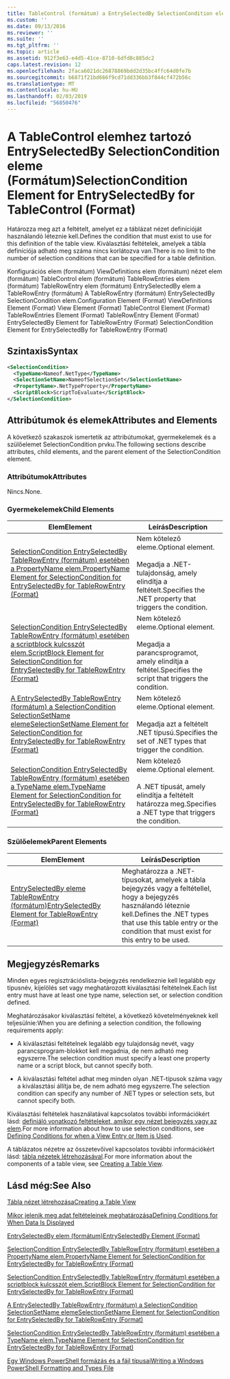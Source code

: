 ```yaml
---
title: TableControl (formátum) a EntrySelectedBy SelectionCondition eleme |} A Microsoft Docs
ms.custom: ''
ms.date: 09/13/2016
ms.reviewer: ''
ms.suite: ''
ms.tgt_pltfrm: ''
ms.topic: article
ms.assetid: 912f3e63-e4d5-41ce-8710-6dfd8c885dc2
caps.latest.revision: 12
ms.openlocfilehash: 2faca6021dc26878869bdd2d35bc4ffc64d0fe7b
ms.sourcegitcommit: b6871f21bd666f9cd71dd336bb3f844cf472b56c
ms.translationtype: MT
ms.contentlocale: hu-HU
ms.lasthandoff: 02/03/2019
ms.locfileid: "56850476"
---
```

# <a name="selectioncondition-element-for-entryselectedby-for-tablecontrol-format"></a><span data-ttu-id="28123-102">A TableControl elemhez tartozó EntrySelectedBy SelectionCondition eleme (Formátum)</span><span class="sxs-lookup"><span data-stu-id="28123-102">SelectionCondition Element for EntrySelectedBy for TableControl (Format)</span></span>

<span data-ttu-id="28123-103">Határozza meg azt a feltételt, amelyet ez a táblázat nézet definícióját használandó léteznie kell.</span><span class="sxs-lookup"><span data-stu-id="28123-103">Defines the condition that must exist to use for this definition of the table view.</span></span> <span data-ttu-id="28123-104">Kiválasztási feltételek, amelyek a tábla definíciója adható meg száma nincs korlátozva van.</span><span class="sxs-lookup"><span data-stu-id="28123-104">There is no limit to the number of selection conditions that can be specified for a table definition.</span></span>

<span data-ttu-id="28123-105">Konfigurációs elem (formátum) ViewDefinitions elem (formátum) nézet elem (formátum) TableControl elem (formátum) TableRowEntries elem (formátum) TableRowEntry elem (formátum) EntrySelectedBy elem a TableRowEntry (formátum) A TableRowEntry (formátum) EntrySelectedBy SelectionCondition elem.</span><span class="sxs-lookup"><span data-stu-id="28123-105">Configuration Element (Format) ViewDefinitions Element (Format) View Element (Format) TableControl Element (Format) TableRowEntries Element (Format) TableRowEntry Element (Format) EntrySelectedBy Element for TableRowEntry (Format) SelectionCondition Element for EntrySelectedBy for TableRowEntry (Format)</span></span>

## <a name="syntax"></a><span data-ttu-id="28123-106">Szintaxis</span><span class="sxs-lookup"><span data-stu-id="28123-106">Syntax</span></span>

```xml
<SelectionCondition>
  <TypeName>Nameof.NetType</TypeName>
  <SelectionSetName>NameofSelectionSet</SelectionSetName>
  <PropertyName>.NetTypeProperty</PropertyName>
  <ScriptBlock>ScriptToEvaluate</ScriptBlock>
</SelectionCondition>
```

## <a name="attributes-and-elements"></a><span data-ttu-id="28123-107">Attribútumok és elemek</span><span class="sxs-lookup"><span data-stu-id="28123-107">Attributes and Elements</span></span>

<span data-ttu-id="28123-108">A következő szakaszok ismertetik az attribútumokat, gyermekelemek és a szülőelemet SelectionCondition prvku.</span><span class="sxs-lookup"><span data-stu-id="28123-108">The following sections describe attributes, child elements, and the parent element of the SelectionCondition element.</span></span>

### <a name="attributes"></a><span data-ttu-id="28123-109">Attribútumok</span><span class="sxs-lookup"><span data-stu-id="28123-109">Attributes</span></span>

<span data-ttu-id="28123-110">Nincs.</span><span class="sxs-lookup"><span data-stu-id="28123-110">None.</span></span>

### <a name="child-elements"></a><span data-ttu-id="28123-111">Gyermekelemek</span><span class="sxs-lookup"><span data-stu-id="28123-111">Child Elements</span></span>

|<span data-ttu-id="28123-112">Elem</span><span class="sxs-lookup"><span data-stu-id="28123-112">Element</span></span>|<span data-ttu-id="28123-113">Leírás</span><span class="sxs-lookup"><span data-stu-id="28123-113">Description</span></span>|
|-------------|-----------------|
|[<span data-ttu-id="28123-114">SelectionCondition EntrySelectedBy TableRowEntry (formátum) esetében a PropertyName elem.</span><span class="sxs-lookup"><span data-stu-id="28123-114">PropertyName Element for SelectionCondition for EntrySelectedBy for TableRowEntry (Format)</span></span>](./propertyname-element-for-selectioncondition-for-entryselectedby-for-tablerowentry-format.md)|<span data-ttu-id="28123-115">Nem kötelező eleme.</span><span class="sxs-lookup"><span data-stu-id="28123-115">Optional element.</span></span><br /><br /> <span data-ttu-id="28123-116">Megadja a .NET-tulajdonság, amely elindítja a feltételt.</span><span class="sxs-lookup"><span data-stu-id="28123-116">Specifies the .NET property that triggers the condition.</span></span>|
|[<span data-ttu-id="28123-117">SelectionCondition EntrySelectedBy TableRowEntry (formátum) esetében a scriptblock kulcsszót elem.</span><span class="sxs-lookup"><span data-stu-id="28123-117">ScriptBlock Element for SelectionCondition for EntrySelectedBy for TableRowEntry (Format)</span></span>](./scriptblock-element-for-selectioncondition-for-entryselectedby-for-tablecontrol-format.md)|<span data-ttu-id="28123-118">Nem kötelező eleme.</span><span class="sxs-lookup"><span data-stu-id="28123-118">Optional element.</span></span><br /><br /> <span data-ttu-id="28123-119">Megadja a parancsprogramot, amely elindítja a feltétel.</span><span class="sxs-lookup"><span data-stu-id="28123-119">Specifies the script that triggers the condition.</span></span>|
|[<span data-ttu-id="28123-120">A EntrySelectedBy TableRowEntry (formátum) a SelectionCondition SelectionSetName eleme</span><span class="sxs-lookup"><span data-stu-id="28123-120">SelectionSetName Element for SelectionCondition for EntrySelectedBy for TableRowEntry (Format)</span></span>](./selectionsetname-element-for-selectioncondition-for-entryselectedby-for-tablecontrol-format.md)|<span data-ttu-id="28123-121">Nem kötelező eleme.</span><span class="sxs-lookup"><span data-stu-id="28123-121">Optional element.</span></span><br /><br /> <span data-ttu-id="28123-122">Megadja azt a feltételt .NET típusú.</span><span class="sxs-lookup"><span data-stu-id="28123-122">Specifies the set of .NET types that trigger the condition.</span></span>|
|[<span data-ttu-id="28123-123">SelectionCondition EntrySelectedBy TableRowEntry (formátum) esetében a TypeName elem.</span><span class="sxs-lookup"><span data-stu-id="28123-123">TypeName Element for SelectionCondition for EntrySelectedBy for TableRowEntry (Format)</span></span>](./typename-element-for-selectioncondition-for-entryselectedby-for-tablecontrol-format.md)|<span data-ttu-id="28123-124">Nem kötelező eleme.</span><span class="sxs-lookup"><span data-stu-id="28123-124">Optional element.</span></span><br /><br /> <span data-ttu-id="28123-125">A .NET típusát, amely elindítja a feltételt határozza meg.</span><span class="sxs-lookup"><span data-stu-id="28123-125">Specifies a .NET type that triggers the condition.</span></span>|

### <a name="parent-elements"></a><span data-ttu-id="28123-126">Szülőelemek</span><span class="sxs-lookup"><span data-stu-id="28123-126">Parent Elements</span></span>

|<span data-ttu-id="28123-127">Elem</span><span class="sxs-lookup"><span data-stu-id="28123-127">Element</span></span>|<span data-ttu-id="28123-128">Leírás</span><span class="sxs-lookup"><span data-stu-id="28123-128">Description</span></span>|
|-------------|-----------------|
|[<span data-ttu-id="28123-129">EntrySelectedBy eleme TableRowEntry (formátum)</span><span class="sxs-lookup"><span data-stu-id="28123-129">EntrySelectedBy Element for TableRowEntry (Format)</span></span>](./entryselectedby-element-for-tablerowentry-for-tablecontrol-format.md)|<span data-ttu-id="28123-130">Meghatározza a .NET-típusokat, amelyek a tábla bejegyzés vagy a feltétellel, hogy a bejegyzés használandó léteznie kell.</span><span class="sxs-lookup"><span data-stu-id="28123-130">Defines the .NET types that use this table entry or the condition that must exist for this entry to be used.</span></span>|

## <a name="remarks"></a><span data-ttu-id="28123-131">Megjegyzés</span><span class="sxs-lookup"><span data-stu-id="28123-131">Remarks</span></span>

<span data-ttu-id="28123-132">Minden egyes regisztrációslista-bejegyzés rendelkeznie kell legalább egy típusnév, kijelölés set vagy meghatározott kiválasztási feltételnek.</span><span class="sxs-lookup"><span data-stu-id="28123-132">Each list entry must have at least one type name, selection set, or selection condition defined.</span></span>

<span data-ttu-id="28123-133">Meghatározásakor kiválasztási feltétel, a következő követelményeknek kell teljesülnie:</span><span class="sxs-lookup"><span data-stu-id="28123-133">When you are defining a selection condition, the following requirements apply:</span></span>

- <span data-ttu-id="28123-134">A kiválasztási feltételnek legalább egy tulajdonság nevét, vagy parancsprogram-blokkot kell megadnia, de nem adható meg egyszerre.</span><span class="sxs-lookup"><span data-stu-id="28123-134">The selection condition must specify a least one property name or a script block, but cannot specify both.</span></span>

- <span data-ttu-id="28123-135">A kiválasztási feltétel adhat meg minden olyan .NET-típusok száma vagy a kiválasztási állítja be, de nem adható meg egyszerre.</span><span class="sxs-lookup"><span data-stu-id="28123-135">The selection condition can specify any number of .NET types or selection sets, but cannot specify both.</span></span>

<span data-ttu-id="28123-136">Kiválasztási feltételek használatával kapcsolatos további információkért lásd: [definiáló vonatkozó feltételeket, amikor egy nézet bejegyzés vagy az elem](./defining-conditions-for-displaying-data.md).</span><span class="sxs-lookup"><span data-stu-id="28123-136">For more information about how to use selection conditions, see [Defining Conditions for when a View Entry or Item is Used](./defining-conditions-for-displaying-data.md).</span></span>

<span data-ttu-id="28123-137">A táblázatos nézetre az összetevőivel kapcsolatos további információkért lásd: [tábla nézetek létrehozásával](./creating-a-table-view.md).</span><span class="sxs-lookup"><span data-stu-id="28123-137">For more information about the components of a table view, see [Creating a Table View](./creating-a-table-view.md).</span></span>

## <a name="see-also"></a><span data-ttu-id="28123-138">Lásd még:</span><span class="sxs-lookup"><span data-stu-id="28123-138">See Also</span></span>

[<span data-ttu-id="28123-139">Tábla nézet létrehozása</span><span class="sxs-lookup"><span data-stu-id="28123-139">Creating a Table View</span></span>](./creating-a-table-view.md)

[<span data-ttu-id="28123-140">Mikor jelenik meg adat feltételeinek meghatározása</span><span class="sxs-lookup"><span data-stu-id="28123-140">Defining Conditions for When Data Is Displayed</span></span>](./defining-conditions-for-displaying-data.md)

[<span data-ttu-id="28123-141">EntrySelectedBy elem (formátum)</span><span class="sxs-lookup"><span data-stu-id="28123-141">EntrySelectedBy Element (Format)</span></span>](./entryselectedby-element-for-tablerowentry-for-tablecontrol-format.md)

[<span data-ttu-id="28123-142">SelectionCondition EntrySelectedBy TableRowEntry (formátum) esetében a PropertyName elem.</span><span class="sxs-lookup"><span data-stu-id="28123-142">PropertyName Element for SelectionCondition for EntrySelectedBy for TableRowEntry (Format)</span></span>](./propertyname-element-for-selectioncondition-for-entryselectedby-for-tablerowentry-format.md)

[<span data-ttu-id="28123-143">SelectionCondition EntrySelectedBy TableRowEntry (formátum) esetében a scriptblock kulcsszót elem.</span><span class="sxs-lookup"><span data-stu-id="28123-143">ScriptBlock Element for SelectionCondition for EntrySelectedBy for TableRowEntry (Format)</span></span>](./scriptblock-element-for-selectioncondition-for-entryselectedby-for-tablecontrol-format.md)

[<span data-ttu-id="28123-144">A EntrySelectedBy TableRowEntry (formátum) a SelectionCondition SelectionSetName eleme</span><span class="sxs-lookup"><span data-stu-id="28123-144">SelectionSetName Element for SelectionCondition for EntrySelectedBy for TableRowEntry (Format)</span></span>](./selectionsetname-element-for-selectioncondition-for-entryselectedby-for-tablecontrol-format.md)

[<span data-ttu-id="28123-145">SelectionCondition EntrySelectedBy TableRowEntry (formátum) esetében a TypeName elem.</span><span class="sxs-lookup"><span data-stu-id="28123-145">TypeName Element for SelectionCondition for EntrySelectedBy for TableRowEntry (Format)</span></span>](./typename-element-for-selectioncondition-for-entryselectedby-for-tablecontrol-format.md)

[<span data-ttu-id="28123-146">Egy Windows PowerShell formázás és a fájl típusai</span><span class="sxs-lookup"><span data-stu-id="28123-146">Writing a Windows PowerShell Formatting and Types File</span></span>](./writing-a-powershell-formatting-file.md)
